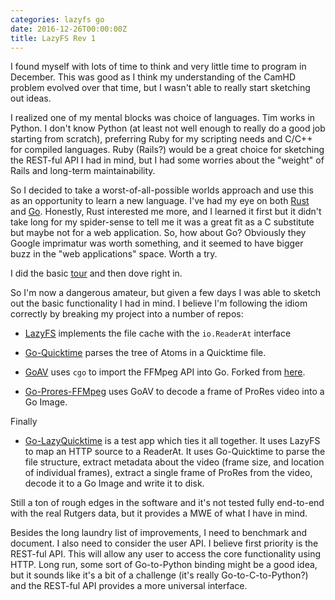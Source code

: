 ```yaml
---
categories: lazyfs go
date: 2016-12-26T00:00:00Z
title: LazyFS Rev 1
---
```


I found myself with lots of time to think and very little time to program in December.  This was good as I think my understanding of the CamHD problem evolved over that time, but I wasn't able to really start sketching out ideas.   

I realized one of my mental blocks was choice of languages.   Tim works in Python.   I don't know Python (at least not well enough to really do a good job starting from scratch), preferring Ruby for my scripting needs and C/C++ for compiled languages.   Ruby (Rails?) would be a great choice for sketching the REST-ful API I had in mind, but I had some worries about the "weight" of Rails and long-term maintainability.

So I decided to take a worst-of-all-possible worlds approach and use this as an opportunity to learn a new language.  I've had my eye on both [Rust](https://www.rust-lang.org/en-US/) and [Go](https://golang.org).  Honestly, Rust interested me more, and I learned it first but it didn't take long for my spider-sense to tell me it was a great fit as a C substitute but maybe not for a web application.   So, how about Go?   Obviously they Google imprimatur was worth something, and it seemed to have bigger buzz in the "web applications" space.   Worth a try.

I did the basic [tour](https://tour.golang.org/) and then dove right in.

So I'm now a dangerous amateur, but given a few days I was able to sketch out the basic functionality I had in mind.   I believe I'm following the idiom correctly by breaking my project into a number of repos:

* [LazyFS](https://github.com/amarburg/go-lazyfs) implements the file cache with the `io.ReaderAt` interface

* [Go-Quicktime](https://github.com/amarburg/go-quicktime) parses the tree of Atoms in a Quicktime file.

* [GoAV](https://github.com/amarburg/goav) uses `cgo` to import the FFMpeg API into Go.   Forked from [here](https://github.com/giorgisio/goav).

* [Go-Prores-FFMpeg](https://github.com/amarburg/go-prores-ffmpeg) uses GoAV to decode a frame of ProRes video into a Go Image.

Finally

* [Go-LazyQuicktime](https://github.com/amarburg/go-lazyquicktime) is a test app which ties it all together.  It uses LazyFS to map an HTTP source to a ReaderAt.   It uses Go-Quicktime to parse the file structure, extract metadata about the video (frame size, and location of individual frames), extract a single frame of ProRes from the video, decode it to a Go Image and write it to disk.


Still a ton of rough edges in the software and it's not tested fully end-to-end with the real Rutgers data, but it provides a MWE of what I have in mind.

Besides the long laundry list of improvements, I need to benchmark and document.   I also need to consider the user API.   I believe first priority is the REST-ful API.   This will allow any user to access the core functionality using HTTP.   Long run, some sort of Go-to-Python binding might be a good idea, but it sounds like it's a bit of a challenge (it's really Go-to-C-to-Python?) and the REST-ful API provides a more universal interface.
